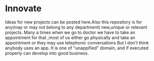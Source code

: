 # Innovate
Ideas for new projects can be posted here.Also this repository is for any(may or may not belong to any department) new,unique or relevant projects.
Many a times when we go to doctor we have to take an appointment for that ,most of us either go physically and take an appointment or they may use telephonic conversations
But I don't think anybody uses an app. It is one of "unappified" domain, and if executed properly can develop into good business. 
